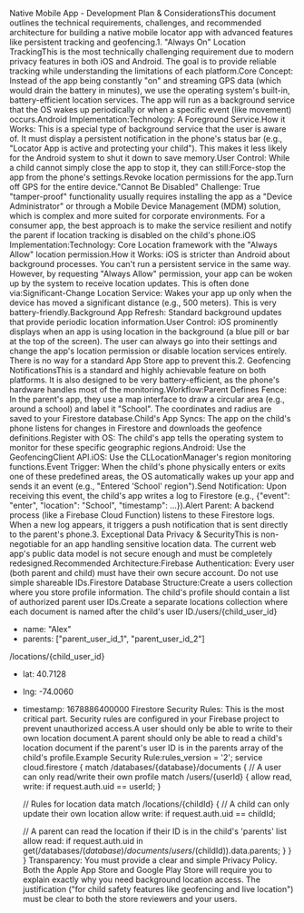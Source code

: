 Native Mobile App - Development Plan & ConsiderationsThis document outlines the technical requirements, challenges, and recommended architecture for building a native mobile locator app with advanced features like persistent tracking and geofencing.1. "Always On" Location TrackingThis is the most technically challenging requirement due to modern privacy features in both iOS and Android. The goal is to provide reliable tracking while understanding the limitations of each platform.Core Concept: Instead of the app being constantly "on" and streaming GPS data (which would drain the battery in minutes), we use the operating system's built-in, battery-efficient location services. The app will run as a background service that the OS wakes up periodically or when a specific event (like movement) occurs.Android Implementation:Technology: A Foreground Service.How it Works: This is a special type of background service that the user is aware of. It must display a persistent notification in the phone's status bar (e.g., "Locator App is active and protecting your child"). This makes it less likely for the Android system to shut it down to save memory.User Control: While a child cannot simply close the app to stop it, they can still:Force-stop the app from the phone's settings.Revoke location permissions for the app.Turn off GPS for the entire device."Cannot Be Disabled" Challenge: True "tamper-proof" functionality usually requires installing the app as a "Device Administrator" or through a Mobile Device Management (MDM) solution, which is complex and more suited for corporate environments. For a consumer app, the best approach is to make the service resilient and notify the parent if location tracking is disabled on the child's phone.iOS Implementation:Technology: Core Location framework with the "Always Allow" location permission.How it Works: iOS is stricter than Android about background processes. You can't run a persistent service in the same way. However, by requesting "Always Allow" permission, your app can be woken up by the system to receive location updates. This is often done via:Significant-Change Location Service: Wakes your app up only when the device has moved a significant distance (e.g., 500 meters). This is very battery-friendly.Background App Refresh: Standard background updates that provide periodic location information.User Control: iOS prominently displays when an app is using location in the background (a blue pill or bar at the top of the screen). The user can always go into their settings and change the app's location permission or disable location services entirely. There is no way for a standard App Store app to prevent this.2. Geofencing NotificationsThis is a standard and highly achievable feature on both platforms. It is also designed to be very battery-efficient, as the phone's hardware handles most of the monitoring.Workflow:Parent Defines Fence: In the parent's app, they use a map interface to draw a circular area (e.g., around a school) and label it "School". The coordinates and radius are saved to your Firestore database.Child's App Syncs: The app on the child's phone listens for changes in Firestore and downloads the geofence definitions.Register with OS: The child's app tells the operating system to monitor for these specific geographic regions.Android: Use the GeofencingClient API.iOS: Use the CLLocationManager's region monitoring functions.Event Trigger: When the child's phone physically enters or exits one of these predefined areas, the OS automatically wakes up your app and sends it an event (e.g., "Entered 'School' region").Send Notification: Upon receiving this event, the child's app writes a log to Firestore (e.g., {"event": "enter", "location": "School", "timestamp": ...}).Alert Parent: A backend process (like a Firebase Cloud Function) listens to these Firestore logs. When a new log appears, it triggers a push notification that is sent directly to the parent's phone.3. Exceptional Data Privacy & SecurityThis is non-negotiable for an app handling sensitive location data. The current web app's public data model is not secure enough and must be completely redesigned.Recommended Architecture:Firebase Authentication: Every user (both parent and child) must have their own secure account. Do not use simple shareable IDs.Firestore Database Structure:Create a users collection where you store profile information. The child's profile should contain a list of authorized parent user IDs.Create a separate locations collection where each document is named after the child's user ID./users/{child_user_id}
  - name: "Alex"
  - parents: ["parent_user_id_1", "parent_user_id_2"]

/locations/{child_user_id}
  - lat: 40.7128
  - lng: -74.0060
  - timestamp: 1678886400000
Firestore Security Rules: This is the most critical part. Security rules are configured in your Firebase project to prevent unauthorized access.A user should only be able to write to their own location document.A parent should only be able to read a child's location document if the parent's user ID is in the parents array of the child's profile.Example Security Rule:rules_version = '2';
service cloud.firestore {
  match /databases/{database}/documents {
    // A user can only read/write their own profile
    match /users/{userId} {
      allow read, write: if request.auth.uid == userId;
    }

    // Rules for location data
    match /locations/{childId} {
      // A child can only update their own location
      allow write: if request.auth.uid == childId;

      // A parent can read the location if their ID is in the child's 'parents' list
      allow read: if request.auth.uid in get(/databases/$(database)/documents/users/$(childId)).data.parents;
    }
  }
}
Transparency: You must provide a clear and simple Privacy Policy. Both the Apple App Store and Google Play Store will require you to explain exactly why you need background location access. The justification ("for child safety features like geofencing and live location") must be clear to both the store reviewers and your users.